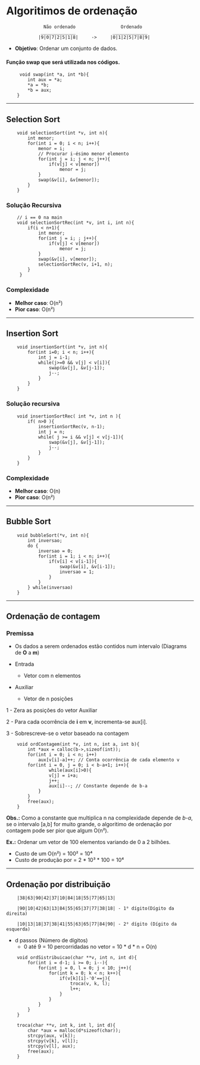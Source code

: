 # Algoritimos de ordenação
```
              Não ordenado                 Ordenado
             _____________              _____________ 
            |9|0|7|2|5|1|8|     ->     |0|1|2|5|7|8|9| 
```
- **Objetivo**: Ordenar um conjunto de dados.
#### Função swap que será utilizada nos códigos. 
```
     void swap(int *a, int *b){
        int aux = *a;
        *a = *b;
        *b = aux;
    }
```

---
## Selection Sort
```
    void selectionSort(int *v, int n){
        int menor;
        for(int i = 0; i < n; i++){
            menor = i;            
            // Procurar i-ésimo menor elemento
            for(int j = i; j < n; j++){ 
                if(v[j] < v[menor]) 
                    menor = j;    
            }
            swap(&v[i], &v[menor]);
        }
    }
```
### Solução Recursiva
```
    // i == 0 na main
    void selectionSortRec(int *v, int i, int n){
        if(i < n+1){
            int menor;
            for(int j = i; ; j++){
                if(v[j] < v[menor])
                    menor = j;
            }
            swap(&v[i], v[menor]);
            selectionSortRec(v, i+1, n);
        }
     }
```
### Complexidade
- **Melhor caso**: O(n²)
- **Pior caso**: O(n²)

---
## Insertion Sort
```
    void insertionSort(int *v, int n){
        for(int i=0; i < n; i++){
            int j = i-1;
            while(j>=0 && v[j] < v[i]){
                swap(&v[j], &v[j-1]);
                j--;
            }
        }
    }
```
### Solução recursiva
```
    void insertionSortRec( int *v, int n ){
        if( n>0 ){
            insertionSortRec(v, n-1);
            int j = n;
            while( j >= i && v[j] < v[j-1]){
                swap(&v[j], &v[j-1]);
                j--;
            }
        }
    }
```
### Complexidade
- **Melhor caso**: O(n)
- **Pior caso**: O(n²)

---
## Bubble Sort
```
    void bubbleSort(*v, int n){
        int inversao;
        do {
            inversao = 0;
            for(int i = 1; i < n; i++){
                if(v[i] < v[i-1]){
                    swap(&v[i], &v[i-1]);
                    inversao = 1;
                }
            }
        } while(inversao)
    }
```

---
## Ordenação de contagem

### Premissa
- Os dados a serem ordenados estão contidos num intervalo (Diagrams de **O** a **m**)

- Entrada
  - Vetor com n elementos
- Auxiliar
  - Vetor de n posições

1 - Zera as posições do vetor Auxiliar

2 - Para cada ocorrência de **i** em **v**, incrementa-se aux[i].

3 - Sobrescreve-se o vetor baseado na contagem

```
    void ordContagem(int *v, int n, int a, int b){
        int *aux = calloc(b->,sizeof(int));
        for(int i = 0; i < n; i++)
            aux[v[i]-a]++; // Conta ocorrência de cada elemento v
        for(int i = 0, j = 0; i < b-a+1; i++){
                while(aux[i]>0){
                v[j] = i+a;
                j++;
                aux[i]--; // Constante depende de b-a
            }
        }
        free(aux);
    }
```
**Obs.:** Como a constante que multiplica n na complexidade depende de  _b-a_, se o intervalo [a,b] for muito grande, o algoritimo de ordenação por contagem pode ser pior que algum O(n²).

**Ex.:** Ordenar um vetor de 100 elementos variando de 0 a 2 bilhões.
- Custo de um O(n²) = 100² = 10⁴
- Custo de produção por = 2 * 10³ * 100 = 10⁴ 

---

## Ordenação por distribuição

```
    |38|63|90|42|37|10|84|18|55|77|65|13|

    |90|10|42|63|13|84|55|65|37|77|38|18| - 1⁰ dígito(Dígito da direita)

    |10|13|18|37|38|41|55|63|65|77|84|90| - 2⁰ dígito (Dígito da esquerda)

```
- d passos (Número de dígitos)
  - 0 até 9 = 10 percorridadas no vetor = 10 * d * n = O(n) 

```
    void ordSistribuicao(char **v, int n, int d){
        for(int i = d-1; i >= 0; i--){
            for(int j = 0, l = 0; j < 10; j++){
                for(int k = 0; k < n; k++){
                    if(v[k][i]-'0'==j){
                        troca(v, k, l);
                        l++;
                    }
                }
            }
        }
    }

    troca(char **v, int k, int l, int d){
        char *aux = malloc(d*sizeof(char));
        strcpy(aux, v[k]);
        strcpy(v[k], v[l]);
        strcpy(v[l], aux);
        free(aux);
    }
```
